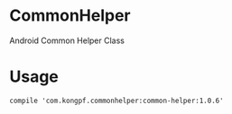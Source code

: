 # CommonHelper

Android Common Helper Class

# Usage
```
compile 'com.kongpf.commonhelper:common-helper:1.0.6'
```

